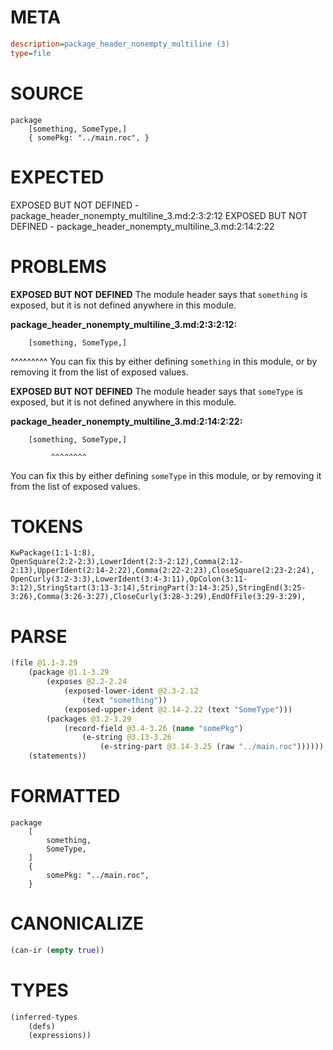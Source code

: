 # META
~~~ini
description=package_header_nonempty_multiline (3)
type=file
~~~
# SOURCE
~~~roc
package
	[something, SomeType,]
	{ somePkg: "../main.roc", }
~~~
# EXPECTED
EXPOSED BUT NOT DEFINED - package_header_nonempty_multiline_3.md:2:3:2:12
EXPOSED BUT NOT DEFINED - package_header_nonempty_multiline_3.md:2:14:2:22
# PROBLEMS
**EXPOSED BUT NOT DEFINED**
The module header says that `something` is exposed, but it is not defined anywhere in this module.

**package_header_nonempty_multiline_3.md:2:3:2:12:**
```roc
	[something, SomeType,]
```
  ^^^^^^^^^
You can fix this by either defining `something` in this module, or by removing it from the list of exposed values.

**EXPOSED BUT NOT DEFINED**
The module header says that `someType` is exposed, but it is not defined anywhere in this module.

**package_header_nonempty_multiline_3.md:2:14:2:22:**
```roc
	[something, SomeType,]
```
             ^^^^^^^^
You can fix this by either defining `someType` in this module, or by removing it from the list of exposed values.

# TOKENS
~~~zig
KwPackage(1:1-1:8),
OpenSquare(2:2-2:3),LowerIdent(2:3-2:12),Comma(2:12-2:13),UpperIdent(2:14-2:22),Comma(2:22-2:23),CloseSquare(2:23-2:24),
OpenCurly(3:2-3:3),LowerIdent(3:4-3:11),OpColon(3:11-3:12),StringStart(3:13-3:14),StringPart(3:14-3:25),StringEnd(3:25-3:26),Comma(3:26-3:27),CloseCurly(3:28-3:29),EndOfFile(3:29-3:29),
~~~
# PARSE
~~~clojure
(file @1.1-3.29
	(package @1.1-3.29
		(exposes @2.2-2.24
			(exposed-lower-ident @2.3-2.12
				(text "something"))
			(exposed-upper-ident @2.14-2.22 (text "SomeType")))
		(packages @3.2-3.29
			(record-field @3.4-3.26 (name "somePkg")
				(e-string @3.13-3.26
					(e-string-part @3.14-3.25 (raw "../main.roc"))))))
	(statements))
~~~
# FORMATTED
~~~roc
package
	[
		something,
		SomeType,
	]
	{
		somePkg: "../main.roc",
	}
~~~
# CANONICALIZE
~~~clojure
(can-ir (empty true))
~~~
# TYPES
~~~clojure
(inferred-types
	(defs)
	(expressions))
~~~
